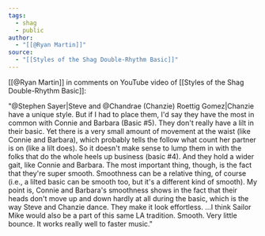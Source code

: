 ```yaml
---
tags:
  - shag
  - public
author:
  - "[[@Ryan Martin]]"
source:
  - "[[Styles of the Shag Double-Rhythm Basic]]"
---
```

[[@Ryan Martin]] in comments on YouTube video of [[Styles of the Shag Double-Rhythm Basic]]:
 
"@Stephen Sayer|Steve and @Chandrae (Chanzie) Roettig Gomez|Chanzie have a unique style. But if I had to place them, I'd say they have the most in common with Connie and Barbara (Basic #5). They don't really have a lilt in their basic. Yet there is a very small amount of movement at the waist (like Connie and Barbara), which probably tells the follow what count her partner is on (like a lilt does). So it doesn't make sense to lump them in with the folks that do the whole heels up business (basic #4). And they hold a wider gait, like Connie and Barbara. The most important thing, though, is the fact that they're super smooth. Smoothness can be a relative thing, of course (i.e., a lilted basic can be smooth too, but it's a different kind of smooth). My point is, Connie and Barbara's smoothness shows in the fact that their heads don't move up and down hardly at all during the basic, which is the way Steve and Chanzie dance. They make it look effortless. …I think Sailor Mike would also be a part of this same LA tradition. Smooth. Very little bounce. It works really well to faster music."